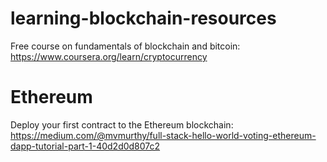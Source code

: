 # learning-blockchain-resources

Free course on fundamentals of blockchain and bitcoin: https://www.coursera.org/learn/cryptocurrency


# Ethereum

Deploy your first contract to the Ethereum blockchain: https://medium.com/@mvmurthy/full-stack-hello-world-voting-ethereum-dapp-tutorial-part-1-40d2d0d807c2
